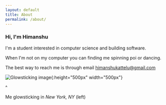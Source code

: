 ```yaml
---
layout: default
title: About
permalink: /about/
---
```


<h3>Hi, I'm Himanshu</h3>

I'm a student interested in computer science and building software.

When I'm not on my computer you can finding me spinning poi or dancing.

The best way to reach me is through email [himanshukattelu@gmail.com](mailto:himanshukattelu@gmail.com)

![Glowsticking image](https://yt3.ggpht.com/-bcySgrrsXRY/AAAAAAAAAAI/AAAAAAAAAAA/EUXeWXapw-U/s900-c-k-no-rj-c0xffffff/photo.jpg){:height="500px" width="500px"}

^

Me glowsticking in *New York, NY* (left)